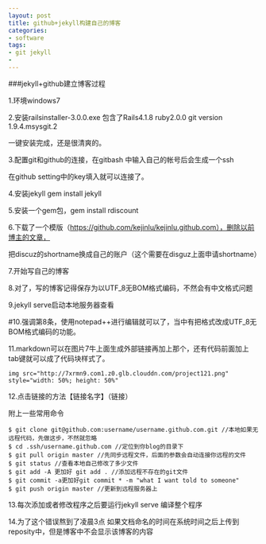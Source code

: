 ```yaml
---
layout: post
title: github+jekyll构建自己的博客
categories:
- software
tags:
- git jekyll
- 
---
```

###jekyll+github建立博客过程

1.环境windows7

2.安装railsinstaller-3.0.0.exe 包含了Rails4.1.8 ruby2.0.0 git version 1.9.4.msysgit.2

一键安装完成，还是很清爽的。

3.配置git和github的连接，在gitbash 中输入自己的帐号后会生成一个ssh

在github setting中的key填入就可以连接了。

4.安装jekyll gem install jekyll

5.安装一个gem包，gem install rdiscount

6.下载了一个模版（https://github.com/kejinlu/kejinlu.github.com），删除以前博主的文章，

把discuz的shortname换成自己的账户（这个需要在disguz上面申请shortname）

7.开始写自己的博客

8.对了，写的博客记得保存为以UTF_8无BOM格式编码，不然会有中文格式问题

9.jekyll serve启动本地服务器查看

#10.强调第8条，使用notepad++进行编辑就可以了，当中有把格式改成UTF_8无BOM格式编码的功能。

11.markdown可以在图片7牛上面生成外部链接再加上那个，还有代码前面加上tab键就可以成了代码块样式了。

	img src="http://7xrmn9.com1.z0.glb.clouddn.com/project121.png" style="width: 50%; height: 50%"

12.点击链接的方法【链接名字】（链接）

附上一些常用命令

    $ git clone git@github.com:username/username.github.com.git //本地如果无远程代码，先做这步，不然就忽略
    $ cd .ssh/username.github.com //定位到你blog的目录下
	$ git pull origin master //先同步远程文件，后面的参数会自动连接你远程的文件
	$ git status //查看本地自己修改了多少文件
	$ git add -A 更加好 git add . //添加远程不存在的git文件  
	$ git commit -a更加好git commit * -m "what I want told to someone"
	$ git push origin master //更新到远程服务器上
	
13.每次添加或者修改程序之后要运行jekyll serve  编译整个程序

14.为了这个错误熬到了凌晨3点 如果文档命名的时间在系统时间之后上传到reposity中，但是博客中不会显示该博客的内容